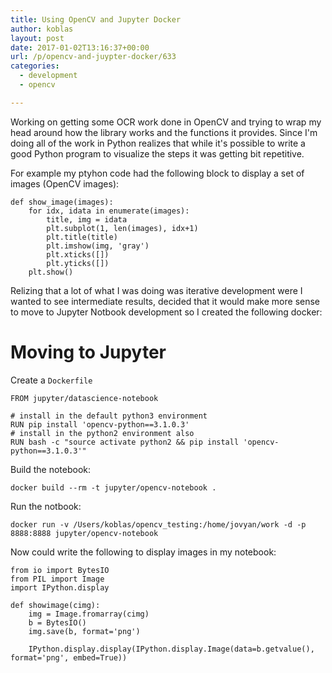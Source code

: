 ```yaml
---
title: Using OpenCV and Jupyter Docker
author: koblas
layout: post
date: 2017-01-02T13:16:37+00:00
url: /p/opencv-and-juypter-docker/633
categories:
  - development
  - opencv

---
```


Working on getting some OCR work done in OpenCV and trying to wrap my head around how the library works and
the functions it provides. Since I'm doing all of the work in Python realizes that while it's possible to
write a good Python program to visualize the steps it was getting bit repetitive.

For example my ptyhon code had the following block to display a set of images (OpenCV images):

	def show_image(images):
		for idx, idata in enumerate(images):
			title, img = idata
			plt.subplot(1, len(images), idx+1)
			plt.title(title)
			plt.imshow(img, 'gray')
			plt.xticks([])
			plt.yticks([])
		plt.show()

Relizing that a lot of what I was doing was iterative development were I wanted to see intermediate results, 
decided that it would make more sense to move to Jupyter Notbook development so I created the following docker:

# Moving to Jupyter

Create a `Dockerfile`

    FROM jupyter/datascience-notebook

    # install in the default python3 environment
    RUN pip install 'opencv-python==3.1.0.3'
    # install in the python2 environment also
    RUN bash -c "source activate python2 && pip install 'opencv-python==3.1.0.3'"

Build the notebook:

	docker build --rm -t jupyter/opencv-notebook .

Run the notbook:

	docker run -v /Users/koblas/opencv_testing:/home/jovyan/work -d -p 8888:8888 jupyter/opencv-notebook

Now could write the following to display images in my notebook:

	from io import BytesIO
	from PIL import Image
	import IPython.display

	def showimage(cimg):
		img = Image.fromarray(cimg)
		b = BytesIO()
		img.save(b, format='png')

		IPython.display.display(IPython.display.Image(data=b.getvalue(), format='png', embed=True))
